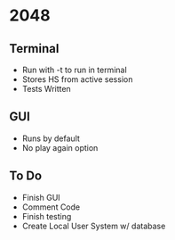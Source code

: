 # 2048
## Terminal
* Run with -t to run in terminal
* Stores HS from active session
* Tests Written

## GUI
* Runs by default
* No play again option

## To Do
* Finish GUI
* Comment Code
* Finish testing
* Create Local User System w/ database